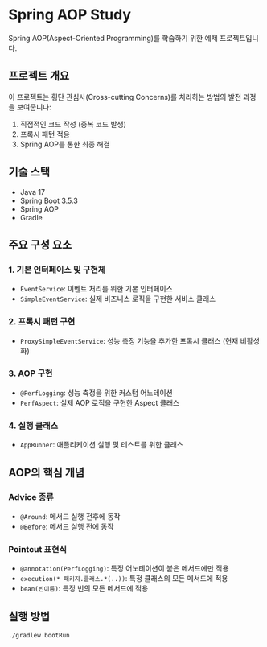 # Spring AOP Study

Spring AOP(Aspect-Oriented Programming)를 학습하기 위한 예제 프로젝트입니다.

## 프로젝트 개요

이 프로젝트는 횡단 관심사(Cross-cutting Concerns)를 처리하는 방법의 발전 과정을 보여줍니다:
1. 직접적인 코드 작성 (중복 코드 발생)
2. 프록시 패턴 적용
3. Spring AOP를 통한 최종 해결

## 기술 스택

- Java 17
- Spring Boot 3.5.3
- Spring AOP
- Gradle

## 주요 구성 요소

### 1. 기본 인터페이스 및 구현체
- `EventService`: 이벤트 처리를 위한 기본 인터페이스
- `SimpleEventService`: 실제 비즈니스 로직을 구현한 서비스 클래스

### 2. 프록시 패턴 구현
- `ProxySimpleEventService`: 성능 측정 기능을 추가한 프록시 클래스 (현재 비활성화)

### 3. AOP 구현
- `@PerfLogging`: 성능 측정을 위한 커스텀 어노테이션
- `PerfAspect`: 실제 AOP 로직을 구현한 Aspect 클래스

### 4. 실행 클래스
- `AppRunner`: 애플리케이션 실행 및 테스트를 위한 클래스

## AOP의 핵심 개념

### Advice 종류
- `@Around`: 메서드 실행 전후에 동작
- `@Before`: 메서드 실행 전에 동작

### Pointcut 표현식
- `@annotation(PerfLogging)`: 특정 어노테이션이 붙은 메서드에만 적용
- `execution(* 패키지.클래스.*(..))`: 특정 클래스의 모든 메서드에 적용
- `bean(빈이름)`: 특정 빈의 모든 메서드에 적용

## 실행 방법

```bash
./gradlew bootRun